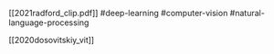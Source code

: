 [[2021radford_clip.pdf]]
#deep-learning #computer-vision #natural-language-processing

[[2020dosovitskiy_vit]]

